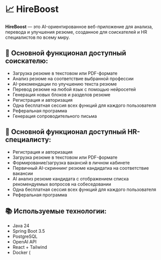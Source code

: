 # 📈 HireBoost

**HireBoost** — это AI-ориентированное веб-приложение для анализа, перевода и улучшения резюме, созданное для соискателей и HR специалистов по всему миру.

## 📌 Основной функционал доступный соискателю:
- Загрузка резюме в текстовом или PDF-формате
- Анализ резюме на соответствие выбранной профессии
- AI-рекомендации по улучшению текста резюме
- Перевод резюме на любой язык с помощью нейросетей
- Генерация новых блоков и разделов резюме
- Регистрация и авторизация
- Одна бесплатная сессия всех функций для каждого пользователя
- Реферальная программа
- Генерация сопроводительного письма

## 📌 Основной функционал доступный HR-специалисту:
- Регистрация и авторизация
- Загрузка резюме в текстовом или PDF-формате
- Формирование/загрузка вакансий в личном кабинете 
- Первичный AI-скриннинг резюме кандидатиа на соответствие вакансии
- AI анализ резюме кандидата с отображением списка рекомендуемых вопросов на собеседовании
- Одна бесплатная сессия всех функций для каждого пользователя
- Реферальная программа

## 📚 Используемые технологии:
- Java 24
- Spring Boot 3.5
- PostgreSQL
- OpenAI API
- React + Tailwind 
- Docker (
